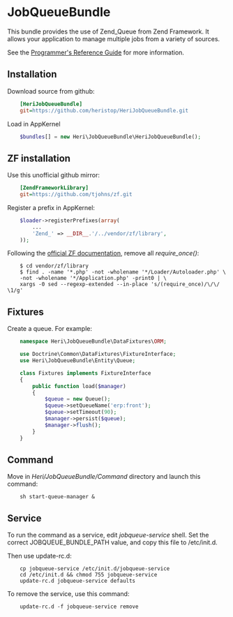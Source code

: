 # JobQueueBundle

This bundle provides the use of Zend_Queue from Zend Framework. It allows your application to manage multiple jobs from a variety of sources.

See the [Programmer's Reference Guide](http://framework.zend.com/manual/fr/zend.queue.html) for more information.

## Installation

Download source from github:

```ini
    [HeriJobQueueBundle]
    git=https://github.com/heristop/HeriJobQueueBundle.git
```

Load in AppKernel 

```php
    $bundles[] = new Heri\JobQueueBundle\HeriJobQueueBundle();
```   

## ZF installation

Use this unofficial github mirror:

```ini
    [ZendFrameworkLibrary]
    git=https://github.com/tjohns/zf.git
```

Register a prefix in AppKernel:

```php
    $loader->registerPrefixes(array(
        ...
        'Zend_' => __DIR__.'/../vendor/zf/library',
    ));
```

Following the [official ZF documentation](http://framework.zend.com/manual/en/performance.classloading.html#performance.classloading.striprequires.sed), remove all _require_once()_:

```shell
    $ cd vendor/zf/library
    $ find . -name '*.php' -not -wholename '*/Loader/Autoloader.php' \
    -not -wholename '*/Application.php' -print0 | \
    xargs -0 sed --regexp-extended --in-place 's/(require_once)/\/\/ \1/g'
```

## Fixtures

Create a queue. For example:

```php
    namespace Heri\JobQueueBundle\DataFixtures\ORM;

    use Doctrine\Common\DataFixtures\FixtureInterface;
    use Heri\JobQueueBundle\Entity\Queue;

    class Fixtures implements FixtureInterface
    {
        public function load($manager)
        {
            $queue = new Queue();
            $queue->setQueueName('erp:front');
            $queue->setTimeout(90);
            $manager->persist($queue);
            $manager->flush();
        }
    }
```

## Command

Move in _Heri/JobQueueBundle/Command_ directory and launch this command:

```shell
    sh start-queue-manager &
```

## Service

To run the command as a service, edit _jobqueue-service_ shell.
Set the correct JOBQUEUE_BUNDLE_PATH value, and copy this file to /etc/init.d.

Then use update-rc.d:

```shell
    cp jobqueue-service /etc/init.d/jobqueue-service
    cd /etc/init.d && chmod 755 jobqueue-service
    update-rc.d jobqueue-service defaults
```

To remove the service, use this command:

```shell
    update-rc.d -f jobqueue-service remove
```